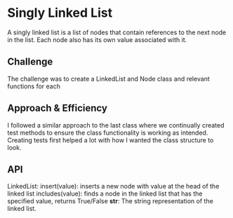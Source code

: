 # Singly Linked List
A singly linked list is a list of nodes that contain references to the next node in the list.  Each node also has its own value associated with it.

## Challenge
The challenge was to create a LinkedList and Node class and relevant functions for each

## Approach & Efficiency
I followed a similar approach to the last class where we continually created test methods to ensure the class functionality is working as intended.  Creating tests first helped a lot with how I wanted the class structure to look.

## API
LinkedList:
insert(value): inserts a new node with value at the head of the linked list
includes(value): finds a node in the linked list that has the specified value, returns True/False
__str__: The string representation of the linked list.

